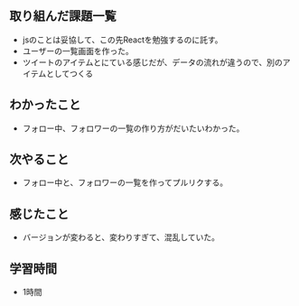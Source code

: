## 取り組んだ課題一覧
- jsのことは妥協して、この先Reactを勉強するのに託す。
- ユーザーの一覧画面を作った。
- ツイートのアイテムとにている感じだが、データの流れが違うので、別のアイテムとしてつくる

## わかったこと
- フォロー中、フォロワーの一覧の作り方がだいたいわかった。

## 次やること
- フォロー中と、フォロワーの一覧を作ってプルリクする。

## 感じたこと
- バージョンが変わると、変わりすぎて、混乱していた。

## 学習時間
- 1時間